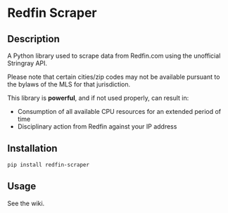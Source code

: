 ﻿# Redfin Scraper

## Description
A Python library used to scrape data from Redfin.com using the unofficial Stringray API.

Please note that certain cities/zip codes may not be available pursuant to the bylaws of the MLS for that jurisdiction.

This library is **powerful**, and if not used properly, can result in:
* Consumption of all available CPU resources for an extended period of time
* Disciplinary action from Redfin against your IP address

## Installation
`pip install redfin-scraper`

## Usage
See the wiki.
